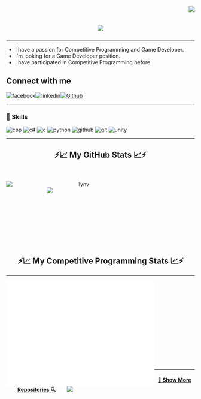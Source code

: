 <img align="right" src="https://img.shields.io/github/followers/llynv?style=social">
<h1 align="center">
  <a href="https://git.io/typing-svg">
    <img src="https://readme-typing-svg.herokuapp.com?font=Hacker&weight=500&size=25&duration=4000&pause=999&center=true&vCenter=true&width=500&height=70&lines=Hola!!!;Welcome+to+my+GitHub!">
  </a>
</h1>

---
- I have a passion for Competitive Programming and Game Developer.
- I'm looking for a Game Developer position.
- I have participated in Competitive Programming before.
## Connect with me
[<img align="left" alt="facebook" src="https://img.shields.io/badge/facebook-%231877F2.svg?&style=for-the-badge&logo=facebook&logoColor=white" />](https://www.facebook.com/linvg19804)

[<img align="left" alt="linkedin" src="https://img.shields.io/badge/LinkedIn-0077B5?style=for-the-badge&logo=linkedin&logoColor=white" />](https://www.linkedin.com/in/linvg/)

<p><a href="https://github.com/llynv" target="_blank"><img alt="Github" src="https://img.shields.io/badge/GitHub-%2312100E.svg?&style=for-the-badge&logo=Github&logoColor=white" /></a>

 ---
<h3> 🧠 Skills </h3>
<p>
  <img alt="cpp" src="https://img.shields.io/badge/c++-%2300599C.svg?style=for-the-badge&logo=c%2B%2B&logoColor=white" />
  <img alt="c#" src="https://img.shields.io/badge/c%23-%23239120.svg?style=for-the-badge&logo=c-sharp&logoColor=white" />
  <img alt="c" src="https://img.shields.io/badge/c-%2300599C.svg?style=for-the-badge&logo=c&logoColor=white" />
  <img alt="python" src="https://img.shields.io/badge/python-3670A0?style=for-the-badge&logo=python&logoColor=ffdd54" />
  <img alt="github" src="https://img.shields.io/badge/github-%23121011.svg?style=for-the-badge&logo=github&logoColor=white" />
  <img alt="git" src="https://img.shields.io/badge/git-%23F05033.svg?style=for-the-badge&logo=git&logoColor=white" />
  <img alt="unity" src="https://img.shields.io/badge/unity-%23000000.svg?style=for-the-badge&logo=unity&logoColor=white" />
</p>

---
<h2 align="center">⚡&#x1f4c8; My GitHub Stats &#x1f4c8;⚡</h2>
<br>
<p align=center>
  <div align=center>
    <a href="https://github.com/llynv" title="Go to Source">
      <img align="left" width=396 src="https://github-readme-streak-stats.herokuapp.com/?user=llynv&theme=react&border=61dafb&hide_border=true" alt="llynv" />
    </a>
    <a href="https://github.com/llynv" title="Go to Source">
      <img align="right" width=396 src="https://github-readme-stats.vercel.app/api?username=llynv&show_icons=true&theme=react&border_color=61dafb&hide_border=true" />
    </a>
  </div>
  <br><br><br><br><br><br><br><br><br><br>
  </p>
  <h2 align="center">⚡&#x1f4c8; My Competitive Programming Stats &#x1f4c8;⚡</h2>
  <hr>
  <div align=center>
    <a href="https://github.com/anhhung294" title="Go to Source">
      <img align="left" width=396 src="https://raw.githubusercontent.com/llynv/cf-stats/main/output/light_card.svg#gh-dark-mode-only" />
    </a>
    <a href="https://github.com/anhhung294" title="Go to Source">
      <img align="right" width=342 src="https://leetcard.jacoblin.cool/linvg?theme=dark&font=Newsreader&ext=contest" />
    </a>
  </div>
<br><br><br><br><br><br><br><br><br><br><br><br><br>
<hr>
<h4 align="center">
  <a href="https://github.com/llynv?tab=repositories" title="Show Repositories ">🔎 Show More Repositories 🔍</a>
</h4>
